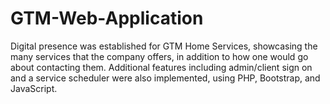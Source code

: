 GTM-Web-Application
===============================================================
Digital presence was established for GTM Home Services, showcasing the many services that the company offers, in addition to how one would go about contacting them. Additional features including admin/client sign on and a service scheduler were also implemented, using PHP, Bootstrap, and JavaScript.
